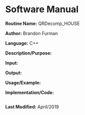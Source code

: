# Software Manual

**Routine Name:** QRDecomp_HOUSE

**Author:** Brandon Furman

**Language:** C++

**Description/Purpose:** 

**Input:**

**Output:**

**Usage/Example:**

**Implementation/Code:**

```cpp

```

**Last Modified:** April/2019